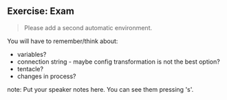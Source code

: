 ## Exercise: Exam

>Please add a second automatic environment.

You will have to remember/think about:

- variables?
- connection string - maybe config transformation is not the best option?
- tentacle?
- changes in process?

note:
    Put your speaker notes here.
    You can see them pressing 's'.
